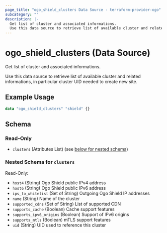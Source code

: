 ```yaml
---
page_title: "ogo_shield_clusters Data Source - terraform-provider-ogo"
subcategory: ""
description: |-
  Get list of cluster and associated informations.
  Use this data source to retrieve list of available cluster and related informations, in particular cluster UID needed to create new site.
---
```


# ogo_shield_clusters (Data Source)

Get list of cluster and associated informations.

Use this data source to retrieve list of available cluster and related informations, in particular cluster UID needed to create new site.

## Example Usage

```terraform
data "ogo_shield_clusters" "shield" {}
```

<!-- schema generated by tfplugindocs -->
## Schema

### Read-Only

- `clusters` (Attributes List) (see [below for nested schema](#nestedatt--clusters))

<a id="nestedatt--clusters"></a>
### Nested Schema for `clusters`

Read-Only:

- `host4` (String) Ogo Shield public IPv4 address
- `host6` (String) Ogo Shield public IPv6 address
- `ips_to_whitelist` (Set of String) Outgoing Ogo Shield IP addresses
- `name` (String) Name of the cluster
- `supported_cdns` (Set of String) List of supported CDN
- `supports_cache` (Boolean) Cache support features
- `supports_ipv6_origins` (Boolean) Support of IPv6 origins
- `supports_mtls` (Boolean) mTLS support features
- `uid` (String) UID used to reference this cluster
